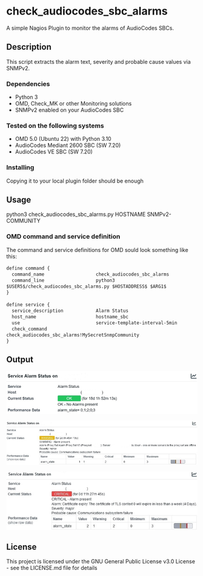 # check_audiocodes_sbc_alarms

A simple Nagios Plugin to monitor the alarms of AudioCodes SBCs.

## Description

This script extracts the alarm text, severity and probable cause values via SNMPv2.

### Dependencies

- Python 3
- OMD, Check_MK or other Monitoring solutions
- SNMPv2 enabled on your AudioCodes SBC

### Tested on the following systems

- OMD 5.0 (Ubuntu 22) with Python 3.10
- AudioCodes Mediant 2600 SBC (SW 7.20)
- AudioCodes VE SBC (SW 7.20)

### Installing

Copying it to your local plugin folder should be enough

## Usage

python3 check_audiocodes_sbc_alarms.py HOSTNAME SNMPv2-COMMUNITY

### OMD command and service definition

The command and service definitions for OMD sould look something like this:

````
define command {
  command_name                   check_audiocodes_sbc_alarms
  command_line                   python3 $USER5$/check_audiocodes_sbc_alarms.py $HOSTADDRESS$ $ARG1$
}

define service {
  service_description            Alarm Status
  host_name                      hostname_sbc
  use                            service-template-interval-5min
  check_command                  check_audiocodes_sbc_alarms!MySecretSnmpCommunity
}
````
## Output

![OK](images/output_ok.jpg)

![WARNING](images/output_warning.jpg)

![CRITICAL](images/output_critical.jpg)

## License

This project is licensed under the GNU General Public License v3.0 License - see the LICENSE.md file for details
